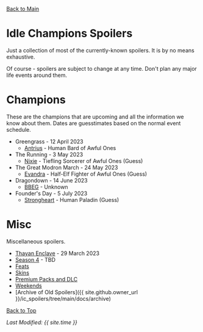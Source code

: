 [Back to Main](index.md)

# Idle Champions Spoilers

Just a collection of most of the currently-known spoilers. It is by no means exhaustive.

Of course - spoilers are subject to change at any time. Don't plan any major life events around them.

# Champions

These are the champions that are upcoming and all the information we know about them. Dates are guesstimates based on the normal event schedule.

* Greengrass - 12 April 2023
  * [Antrius](antrius.md) - Human Bard of Awful Ones
* The Running - 3 May 2023
  * [Nixie](nixie.md) - Tiefling Sorcerer of Awful Ones (Guess)
* The Great Modron March - 24 May 2023
  * [Evandra](evandra.md) - Half-Elf Fighter of Awful Ones (Guess)
* Dragondown - 14 June 2023
  * [BBEG](bbeg.md) - Unknown
* Founder's Day - 5 July 2023
  * [Strongheart](strongheart.md) - Human Paladin (Guess)

# Misc

Miscellaneous spoilers.

* [Thayan Enclave](thayan_enclave.md) - 29 March 2023
* [Season 4](season_4.md) - TBD
* [Feats](feats.md)
* [Skins](skins.md)
* [Premium Packs and DLC](premium.md)
* [Weekends](weekends.md)
* [Archive of Old Spoilers]({{ site.github.owner_url }}/ic_spoilers/tree/main/docs/archive)

[Back to Top](#top)

*Last Modified: {{ site.time }}*
